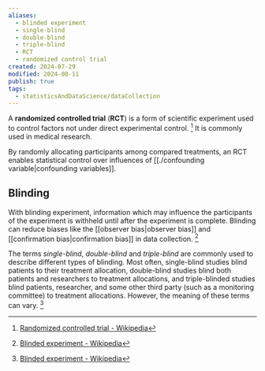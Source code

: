 ```yaml
---
aliases:
  - blinded experiment
  - single-blind
  - double-blind
  - triple-blind
  - RCT
  - randomized control trial
created: 2024-07-29
modified: 2024-08-11
publish: true
tags:
  - statisticsAndDataScience/dataCollection
---
```

A **randomized controlled trial** (**RCT**) is a form of scientific experiment used to control factors not under direct experimental control. [^1] It is commonly used in medical research.

By randomly allocating participants among compared treatments, an RCT enables statistical control over influences of [[./confounding variable|confounding variables]].

## Blinding

With blinding experiment, information which may influence the participants of the experiment is withheld until after the experiment is complete. Blinding can reduce biases like the [[observer bias|observer bias]] and [[confirmation bias|confirmation bias]] in data collection. [^2]

The terms _single-blind_, _double-blind_ and _triple-blind_ are commonly used to describe different types of blinding. Most often, single-blind studies blind patients to their treatment allocation, double-blind studies blind both patients and researchers to treatment allocations, and triple-blinded studies blind patients, researcher, and some other third party (such as a monitoring committee) to treatment allocations. However, the meaning of these terms can vary. [^2]

[^1]: [Randomized controlled trial - Wikipedia](https://en.wikipedia.org/wiki/Randomized_controlled_trial)
[^2]: [Blinded experiment - Wikipedia](https://en.wikipedia.org/wiki/Blinded_experiment)